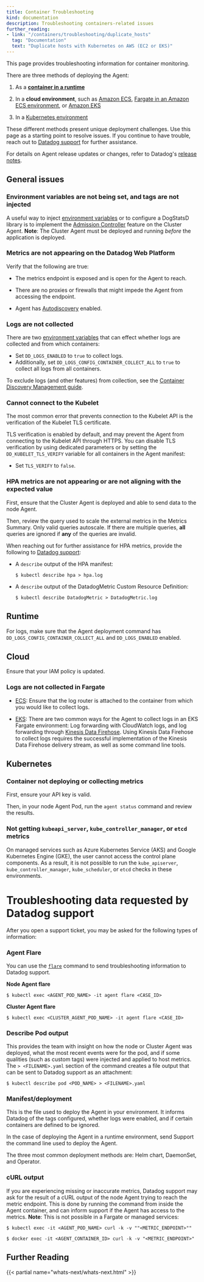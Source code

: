 ```yaml
---
title: Container Troubleshooting
kind: documentation
description: Troubleshooting containers-related issues
further_reading:
- link: "/containers/troubleshooting/duplicate_hosts"
  tag: "Documentation"
  text: "Duplicate hosts with Kubernetes on AWS (EC2 or EKS)"
---
```


This page provides troubleshooting information for container monitoring.


There are three methods of deploying the Agent:
1. As a [**container in a runtime**][1] 

2. In a **cloud environment**, such as [Amazon ECS][2], [Fargate in an Amazon ECS environment][3], or [Amazon EKS][4]

3. In a [Kubernetes environment][2]

These different methods present unique deployment challenges. Use this page as a starting point to resolve issues. If you continue to have trouble, reach out to [Datadog support][6] for further assistance. 

For details on Agent release updates or changes, refer to Datadog's [release notes][7].

## General issues

### Environment variables are not being set, and tags are not injected

A useful way to inject [environment variables][8] or to configure a DogStatsD library is to implement the [Admission Controller][9] feature on the Cluster Agent. **Note**: The Cluster Agent must be deployed and running _before_ the application is deployed.

### Metrics are not appearing on the Datadog Web Platform

Verify that the following are true:

- The metrics endpoint is exposed and is open for the Agent to reach.

- There are no proxies or firewalls that might impede the Agent from accessing the endpoint. 

- Agent has [Autodiscovery][10] enabled.


### Logs are not collected

There are two [environment variables][8] that can effect whether logs are collected and from which containers:

- Set `DD_LOGS_ENABLED` to `true` to collect logs. 
- Additionally, set `DD_LOGS_CONFIG_CONTAINER_COLLECT_ALL` to `true` to collect all logs from all containers.

To exclude logs (and other features) from collection, see the [Container Discovery Management guide][11].

### Cannot connect to the Kubelet

The most common error that prevents connection to the Kubelet API is the verification of the Kubelet TLS certificate.

TLS verification is enabled by default, and may prevent the Agent from connecting to the Kubelet API through HTTPS. You can disable TLS verification by using dedicated parameters or by setting the `DD_KUBELET_TLS_VERIFY` variable for all containers in the Agent manifest:

 - Set `TLS_VERIFY` to `false`.

### HPA metrics are not appearing or are not aligning with the expected value

First, ensure that the Cluster Agent is deployed and able to send data to the node Agent.

Then, review the query used to scale the external metrics in the Metrics Summary. Only valid queries autoscale. If there are multiple queries, **all** queries are ignored if **any** of the queries are invalid.

When reaching out for further assistance for HPA metrics, provide the following to [Datadog support][6]:
  - A `describe` output of the HPA manifest:
      ```
      $ kubectl describe hpa > hpa.log
      ```
  - A `describe` output of the DatadogMetric Custom Resource Definition:
      ```
      $ kubectl describe DatadogMetric > DatadogMetric.log
      ```


## Runtime

 For logs, make sure that the Agent deployment command has `DD_LOGS_CONFIG_CONTAINER_COLLECT_ALL` and `DD_LOGS_ENABLED` enabled.

## Cloud

Ensure that your IAM policy is updated.

### Logs are not collected in Fargate

  - [ECS][12]: Ensure that the log router is attached to the container from which you would like to collect logs.

  - [EKS][13]: There are two common ways for the Agent to collect logs in an EKS Fargate environment: Log forwarding with CloudWatch logs, and log forwarding through [Kinesis Data Firehose][14]. Using Kinesis Data Firehose to collect logs requires the successful implementation of the Kinesis Data Firehose delivery stream, as well as some command line tools. 
 

## Kubernetes

### Container not deploying or collecting metrics

First, ensure your API key is valid.

Then, in your node Agent Pod, run the `agent status` command and review the results.

### Not getting `kubeapi_server`, `kube_controller_manager`, or `etcd` metrics

On managed services such as Azure Kubernetes Service (AKS) and Google Kubernetes Engine (GKE), the user cannot access the control plane components. As a result, it is not possible to run the `kube_apiserver`, `kube_controller_manager`, `kube_scheduler`, or `etcd` checks in these environments.

 

# Troubleshooting data requested by Datadog support

After you open a support ticket, you may be asked for the following types of information:

### Agent Flare 

You can use the [`flare`][15] command to send troubleshooting information to Datadog support.

**Node Agent flare**

```
$ kubectl exec <AGENT_POD_NAME> -it agent flare <CASE_ID> 
```

**Cluster Agent flare**

```
$ kubectl exec <CLUSTER_AGENT_POD_NAME> -it agent flare <CASE_ID>
```
 

### Describe Pod output 

This provides the team with insight on how the node or Cluster Agent was deployed, what the most recent events were for the pod, and if some qualities (such as custom tags) were injected and applied to host metrics. The `> <FILENAME>.yaml` section of the command creates a file output that can be sent to Datadog support as an attachment: 

```
$ kubectl describe pod <POD_NAME> > <FILENAME>.yaml
```

### Manifest/deployment 

This is the file used to deploy the Agent in your environment. It informs Datadog of the tags configured, whether logs were enabled, and if certain containers are defined to be ignored. 

In the case of deploying the Agent in a runtime environment, send Support the command line used to deploy the Agent.

The three most common deployment methods are: Helm chart, DaemonSet, and Operator.

### cURL output 

If you are experiencing missing or inaccurate metrics, Datadog support may ask for the result of a cURL output of the node Agent trying to reach the metric endpoint. This is done by running the command from inside the Agent container, and can inform support if the Agent has access to the metrics. **Note**: This is not possible in a Fargate or managed services: 

```
$ kubectl exec -it <AGENT_POD_NAME> curl -k -v ""<METRIC_ENDPOINT>""
```

```
$ docker exec -it <AGENT_CONTAINER_ID> curl -k -v "<METRIC_ENDPOINT>"
```

## Further Reading

{{< partial name="whats-next/whats-next.html" >}}

[1]: https://docs.datadoghq.com/containers/docker/?tab=standard
[2]: https://docs.datadoghq.com/containers/amazon_ecs/?tab=awscli
[3]: https://docs.datadoghq.com/integrations/ecs_fargate/?tab=webui#
[4]: https://docs.datadoghq.com/integrations/eks_fargate
[5]: https://docs.datadoghq.com/containers/kubernetes/
[6]: https://docs.datadoghq.com/help/
[7]: https://app.datadoghq.com/release-notes
[8]: https://docs.datadoghq.com/agent/guide/environment-variables/#overview
[9]: https://docs.datadoghq.com/containers/cluster_agent/admission_controller/?tab=operator
[10]: https://docs.datadoghq.com/getting_started/containers/autodiscovery/?tab=adannotationsv2agent736
[11]: https://docs.datadoghq.com/agent/guide/autodiscovery-management/?tab=containerizedagent
[12]: https://docs.datadoghq.com/integrations/ecs_fargate/?tab=webui#log-collection
[13]: https://docs.datadoghq.com/integrations/eks_fargate/#log-collection
[14]: https://docs.datadoghq.com/logs/guide/aws-eks-fargate-logs-with-kinesis-data-firehose/#overview
[15]: https://docs.datadoghq.com/agent/troubleshooting/send_a_flare
